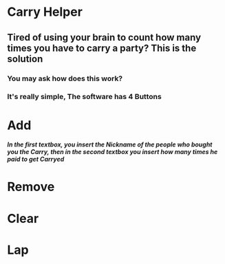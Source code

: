 # Carry Helper
## Tired of using your brain to count how many times you have to carry a party? This is the solution

### You may ask how does this work?

### It's really simple, The software has 4 Buttons
# Add
##### In the first textbox, you insert the Nickname of the people who bought you the Carry, then in the second textbox you insert how many times he paid to get Carryed
# Remove
# Clear
# Lap
